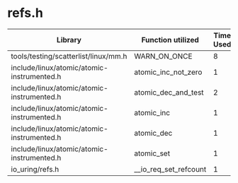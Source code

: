 # refs.h

| Library | Function utilized | Time Used |
| - | - | - |
| tools/testing/scatterlist/linux/mm.h | WARN_ON_ONCE | 8 |
| include/linux/atomic/atomic-instrumented.h | atomic_inc_not_zero | 1 |
| include/linux/atomic/atomic-instrumented.h | atomic_dec_and_test | 2 |
| include/linux/atomic/atomic-instrumented.h | atomic_inc | 1 |
| include/linux/atomic/atomic-instrumented.h | atomic_dec | 1 |
| include/linux/atomic/atomic-instrumented.h | atomic_set | 1 |
| io_uring/refs.h | __io_req_set_refcount | 1 |
